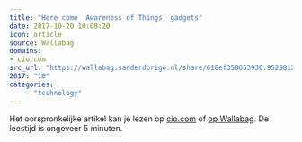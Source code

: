 ```yaml
---
title: "Here come 'Awareness of Things' gadgets"
date: 2017-10-20 10:08:20
icon: article
source: Wallabag
domains:
- cio.com
src_url: "https://wallabag.sanderdorigo.nl/share/618ef358653930.95298128"
2017: "10"
categories:
    - "technology"
---
```

Het oorspronkelijke artikel kan je lezen op [cio.com](https://www.cio.com/article/3115778/internet-of-things/here-come-awareness-of-things-gadgets.html) of [op Wallabag](https://wallabag.sanderdorigo.nl/share/618ef358653930.95298128). De leestijd is ongeveer 5 minuten.